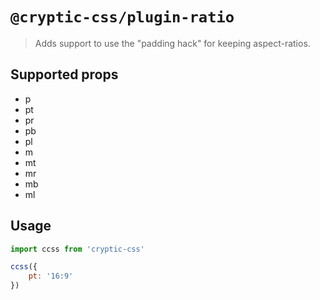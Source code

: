 # `@cryptic-css/plugin-ratio`

> Adds support to use the "padding hack" for keeping aspect-ratios.

## Supported props
- p
- pt
- pr
- pb
- pl
- m
- mt
- mr
- mb
- ml

## Usage

```js
import ccss from 'cryptic-css'

ccss({
    pt: '16:9'
})
```
